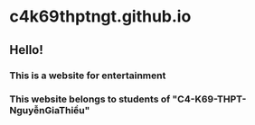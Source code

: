 # c4k69thptngt.github.io
## Hello!
### This is a website for entertainment
### This website belongs to students of "C4-K69-THPT-NguyễnGiaThiều"
